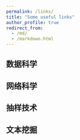 ```yaml
---
permalink: /links/
title: "Some useful links"
author_profile: true
redirect_from: 
  - /md/
  - /markdown.html
---
```

## 数据科学

## 网络科学

## 抽样技术

## 文本挖掘
